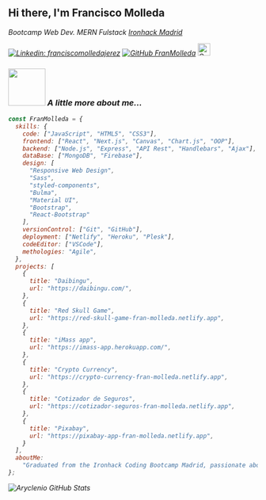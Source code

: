 
<h2> Hi there, I'm Francisco Molleda </h2>

<p><em>Bootcamp Web Dev. MERN Fulstack  <a href="https://www.ironhack.com/es/madrid">Ironhack Madrid</a>



[![Linkedin: franciscomolledajerez](https://img.shields.io/badge/-franciscomolledajerez-blue?style=flat-square&logo=Linkedin&logoColor=white&link=https://www.linkedin.com/in/franciscomolledajerez/)](https://www.linkedin.com/in/franciscomolledajerez/)
[![GitHub FranMolleda](https://img.shields.io/github/followers/FranMolleda?label=follow&style=social)](https://github.com/FranMolleda)
<a target="_blank" href="mailto:fmjerez@gmail.com">
  <img align="rigth" alt="Gmail" width="25px"  src="https://user-images.githubusercontent.com/5141132/50740364-7ea80880-1217-11e9-8faf-2348e31beedd.png" />
</a>






### <img src="https://media.giphy.com/media/iXEYrlVSQEjAZ3LhKB/giphy.gif" width="75"> A little more about me...  

```javascript
const FranMolleda = {
  skills: {
    code: ["JavaScript", "HTML5", "CSS3"],
    frontend: ["React", "Next.js", "Canvas", "Chart.js", "OOP"],
    backend: ["Node.js", "Express", "API Rest", "Handlebars", "Ajax"],
    dataBase: ["MongoDB", "Firebase"],
    design: [
      "Responsive Web Design",
      "Sass",
      "styled-components",
      "Bulma",
      "Material UI",
      "Bootstrap",
      "React-Bootstrap"
    ],
    versionControl: ["Git", "GitHub"],
    deployment: ["Netlify", "Heroku", "Plesk"],
    codeEditor: ["VSCode"],
    methologies: "Agile",
  },
  projects: [
    {
      title: "Daibingu",
      url: "https://daibingu.com/",
    },
    {
      title: "Red Skull Game",
      url: "https://red-skull-game-fran-molleda.netlify.app",
    },
    {
      title: "iMass app",
      url: "https://imass-app.herokuapp.com/",
    },
    {
      title: "Crypto Currency",
      url: "https://crypto-currency-fran-molleda.netlify.app",
    },
    {
      title: "Cotizador de Seguros",
      url: "https://cotizador-seguros-fran-molleda.netlify.app",
    },
    {
      title: "Pixabay",
      url: "https://pixabay-app-fran-molleda.netlify.app",
    }
  ],
  aboutMe:
    "Graduated from the Ironhack Coding Bootcamp Madrid, passionate about development and programming. Communicative, self-motivated, and positive, with a persistent and open-minded approach. I love connecting with different people, so if you want to say hi, I'll be happy to meet you more! :)",
};

```


![Aryclenio GitHub Stats](https://github-readme-stats.vercel.app/api?username=FranMolleda&show_icons=true)
  



